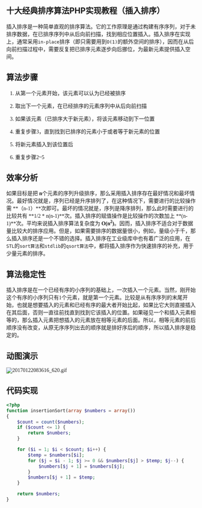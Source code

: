 ## 十大经典排序算法PHP实现教程（插入排序）
<font face=微软雅黑>


插入排序是一种简单直观的排序算法。它的工作原理是通过构建有序序列，对于未排序数据，在已排序序列中从后向前扫描，找到相应位置插入。插入排序在实现上，通常采用`in-place`排序（即只需要用到`O(1)`的额外空间的排序），因而在从后向前扫描过程中，需要反复把已排序元素逐步向后挪位，为最新元素提供插入空间。

## 算法步骤

1. 从第一个元素开始，该元素可以认为已经被排序

2. 取出下一个元素，在已经排序的元素序列中从后向前扫描

3. 如果该元素（已排序大于新元素），将该元素移动到下一位置

4. 重复步骤3，直到找到已排序的元素小于或者等于新元素的位置

5. 将新元素插入到该位置后

6. 重复步骤2~5

## 效率分析

如果目标是把 **n**个元素的序列升级排序，那么采用插入排序存在最好情况和最坏情况。最好情况就是，序列已经是升序排列了，在这种情况下，需要进行的比较操作需 **（n-1）**次即可。最坏的情况就是，序列是降序排列，那么此时需要进行的比较共有 **1/2 * n(n-1)**次。插入排序的赋值操作是比较操作的次数加上 **(n-1)**次。平均来说插入排序算法复杂度为 **O(n<sup>2</sup>)**。因而，插入排序不适合对于数据量比较大的排序应用。但是，如果需要排序的数据量很小，例如，量级小于千，那么插入排序还是一个不错的选择。插入排序在工业级库中也有着广泛的应用，在`STL`的`sort算法`和`stdlib`的`qsort算法`中，都将插入排序作为快速排序的补充，用于少量元素的排序。

## 算法稳定性

插入排序是在一个已经有序的小序列的基础上，一次插入一个元素。当然，刚开始这个有序的小序列只有1个元素，就是第一个元素。比较是从有序序列的末尾开始，也就是想要插入的元素和已经有序的最大者开始比起，如果比它大则直接插入在其后面，否则一直往前找直到找到它该插入的位置。如果碰见一个和插入元素相等的，那么插入元素把想插入的元素放在相等元素的后面。所以，相等元素的前后顺序没有改变，从原无序序列出去的顺序就是排好序后的顺序，所以插入排序是稳定的。

## 动图演示

![20170122083616_620.gif][0]

## 代码实现

```php
<?php
function insertionSort(array $numbers = array())
{
    $count = count($numbers);
    if ($count <= 1) {
        return $numbers;
    }

    for ($i = 1; $i < $count; $i++) {
        $temp = $numbers[$i];
        for ($j = $i - 1; $j >= 0 && $numbers[$j] > $temp; $j--) {
            $numbers[$j + 1] = $numbers[$j];
        }
        $numbers[$j + 1] = $temp;
    }

    return $numbers;
}
```



</font>

[0]: ./img/1485353998356815.gif